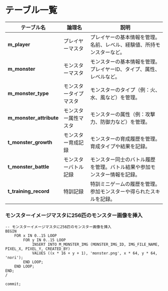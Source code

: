 # テーブル一覧

| テーブル名              | 論理名                 | 説明                                                                     |
| ----------------------- | ---------------------- | ------------------------------------------------------------------------ |
| **m_player**            | プレイヤーマスタ       | プレイヤーの基本情報を管理。名前、レベル、経験値、所持モンスターなど。   |
| **m_monster**           | モンスターマスタ       | モンスターの基本情報を管理。プレイヤーID、タイプ、属性、レベルなど。     |
| **m_monster_type**      | モンスタータイプマスタ | モンスターのタイプ（例：火、水、風など）を管理。                         |
| **m_monster_attribute** | モンスター属性マスタ   | モンスターの属性（例：攻撃力、防御力など）を管理。                       |
| **t_monster_growth**    | モンスター育成記録     | モンスターの育成履歴を管理。育成タイプや結果を記録。                     |
| **t_monster_battle**    | モンスターバトル記録   | モンスター同士のバトル履歴を管理。バトル結果や参加モンスター情報を記録。 |
| **t_training_record**   | 特訓記録               | 特訓ミニゲームの履歴を管理。参加モンスターや得られたスキルを記録。       |


### モンスターイメージマスタに256匹のモンスター画像を挿入
```
-- モンスターイメージマスタに256匹のモンスター画像を挿入
BEGIN
    FOR x IN 0..15 LOOP
        FOR y IN 0..15 LOOP
            INSERT INTO M_MONSTER_IMG (MONSTER_IMG_ID, IMG_FILE_NAME, PIXEL_X, PIXEL_Y, CREATED_BY)
            VALUES ((x * 16 + y + 1), 'monster.png', x * 64, y * 64, 'nori');
        END LOOP;
    END LOOP;
END;
/

commit;
```
